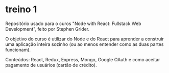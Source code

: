 # treino 1

Repositório usado para o curos "Node with React: Fullstack Web Development", feito por Stephen Grider.

O objetivo do curso é utilizar do Node e do React para aprender a construir uma aplicação inteira
sozinho (ou ao menos entender como as duas partes funcionam).

Conteúdos: React, Redux, Express, Mongo, Google OAuth e como aceitar pagamento de usuários (cartão de crédito).
